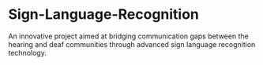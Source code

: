 # Sign-Language-Recognition
An innovative project aimed at bridging communication gaps between the hearing and deaf communities through advanced sign language recognition technology. 
